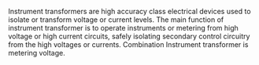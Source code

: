 Instrument transformers are high accuracy class electrical devices used to isolate or transform voltage or current levels. The main function of instrument transformer is to operate instruments or metering from high voltage or high current circuits, safely isolating secondary control circuitry from the high voltages or currents. Combination Instrument transformer is metering voltage.
